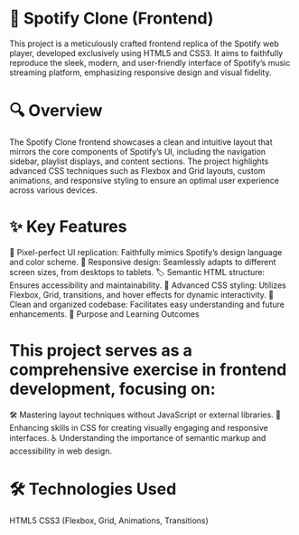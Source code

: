 # 🎵 Spotify Clone (Frontend)
 This project is a meticulously crafted frontend replica of the Spotify web player, developed exclusively using HTML5 and CSS3. It aims to faithfully reproduce the sleek,     modern, and user-friendly interface of Spotify’s music streaming platform, emphasizing responsive design and visual fidelity.

# 🔍 Overview
 The Spotify Clone frontend showcases a clean and intuitive layout that mirrors the core components of Spotify’s UI, including the navigation sidebar, playlist displays, and  content sections. The project highlights advanced CSS techniques such as Flexbox and Grid layouts, custom animations, and responsive styling to ensure an optimal user        experience across various devices.

# ✨ Key Features
 🎨 Pixel-perfect UI replication: Faithfully mimics Spotify’s design language and color scheme.
 📱 Responsive design: Seamlessly adapts to different screen sizes, from desktops to tablets.
 🏷️ Semantic HTML structure: Ensures accessibility and maintainability.
 💅 Advanced CSS styling: Utilizes Flexbox, Grid, transitions, and hover effects for dynamic interactivity.
 🧹 Clean and organized codebase: Facilitates easy understanding and future enhancements.
 🎯 Purpose and Learning Outcomes
 
# This project serves as a comprehensive exercise in frontend development, focusing on:
 🛠️ Mastering layout techniques without JavaScript or external libraries.
 🎨 Enhancing skills in CSS for creating visually engaging and responsive interfaces.
 ♿ Understanding the importance of semantic markup and accessibility in web design.
 
 # 🛠️ Technologies Used
  HTML5
  CSS3 (Flexbox, Grid, Animations, Transitions)

